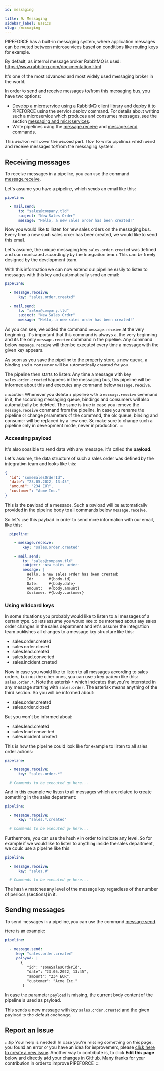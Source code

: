 ```yaml
---
id: messaging

title: 9. Messaging
sidebar_label: Basics
slug: /messaging
---
```


PIPEFORCE has a built-in messaging system, where application messages can be routed between microservices based on conditions like routing
keys for example.

By default, as internal message broker RabbitMQ is used: https://www.rabbitmq.com/documentation.html

It's one of the most advanced and most widely used messaging broker in the world.

In order to send and receive messages to/from this messaging bus, you have two options:

- Develop a microservice using a RabbitMQ client library and deploy it to PIPEFORCE using the [service.deploy](../api/commands#servicedeploy-v1) command.
  For details about writing such a microservice which produces and consumes messages, see the
  section [messaging and microservices](microservices/messaging).
- Write pipelines using the [message.receive](../api/commands#messagereceive-v1)
  and [message.send](../api/commands#messagesend-v1) commands.

This section will cover the second part: How to write pipelines which send and receive messages to/from the messaging
system.

## Receiving messages

To receive messages in a pipeline, you can use the command [message.receive](../api/commands#messagereceive-v1).

Let's assume you have a pipeline, which sends an email like this:

```yaml
pipeline:

  - mail.send:
      to: "sales@company.tld"
      subject: "New Sales Order"
      message: "Hello, a new sales order has been created!"
```

Now you would like to listen for new sales orders on the messaging bus. Every time a new such sales order has been
created, we would like to send this email.

Let's assume, the unique messaging key `sales.order.created` was defined and communicated accordingly by the integration
team. This can be freely designed by the development team.

With this information we can now extend our pipeline easily to listen to messages with this key and automatically send
an email:

```yaml
pipeline:

  - message.receive:
      key: "sales.order.created"

  - mail.send:
      to: "sales@company.tld"
      subject: "New Sales Order"
      message: "Hello, a new sales order has been created!"
```

As you can see, we added the command `message.receive` at the very beginning. It's important that this command is always
at the very beginning and its the only `message.receive` command in the pipeline. Any command below `message.receive`
will then be executed every time a message with the given key appears.

As soon as you save the pipeline to the property store, a new queue, a binding and a consumer will be automatically
created for you.

The pipeline then starts to listen: Any time a message with key `sales.order.created` happens in the messaging bus, this
pipeline will be informed about this and executes any command below `message.receive`.

:::caution
Whenever you delete a pipeline with a `message.receive` command in it, the according messaging queue, bindings and
consumers will also automatically be deleted. The same is true in case you remove the `message.receive` command
from the pipeline. In case you rename the pipeline or change parameters of the command, the old queue, binding and
consumer will be replaced by a new one. So make sure to change such a pipeline only in development mode, never in production.
:::

### Accessing payload

It's also possible to send data with any message, it's called the **payload**.

Let's assume, the data structure of such a sales order was defined by the integration team and looks like this:

```json
{
  "id": "someSalesOrderId",
  "date": "23.05.2022, 13:45",
  "amount": "234 EUR",
  "customer": "Acme Inc."
}
```

This is the payload of a message. Such a payload will be automatically provided in the pipeline body to all commands
below `message.receive`.

So let's use this payload in order to send more information with our email, like this:

```yaml
  pipeline:

    - message.receive:
        key: "sales.order.created"

    - mail.send:
        to: "sales@company.tld"
        subject: "New Sales Order"
        message: |
          Hello, a new sales order has been created:
          Id:       #{body.id}
          Date:     #{body.date}
          Amount:   #{body.amount}
          Customer: #{body.customer}
```

### Using wildcard keys

In some situations you probably would like to listen to all messages of a certain type. So lets assume you would like to
be informed about any sales order changes in the sales department and let's assume the integration team publishes all
changes to a message key structure like this:

- sales.order.created
- sales.order.closed
- sales.lead.created
- sales.lead.converted
- sales.incident.created

Now in case you would like to listen to all messages according to sales orders, but not the other ones, you can use a
key pattern like this: `sales.order.*`. Note the asterisk `*` which indicates that you're interested in any message
starting with `sales.order`. The asterisk means anything of the third section. So you will be informed about:

- sales.order.created
- sales.order.closed

But you won't be informed about:

- sales.lead.created
- sales.lead.converted
- sales.incident.created

This is how the pipeline could look like for example to listen to all sales order actions:

```yaml
pipeline:

  - message.receive:
      key: "sales.order.*"

  # Commands to be executed go here...
```

And in this example we listen to all messages which are related to create something in the sales department:

```yaml
pipeline:

  - message.receive:
      key: "sales.*.created"

  # Commands to be executed go here...
```

Furthermore, you can use the hash `#` in order to indicate any level. So for example if we would like to listen to anything
inside the sales department, we could use a pipeline like this:

```yaml
pipeline:

  - message.receive:
      key: "sales.#"

  # Commands to be executed go here...
```

The hash `#` matches any level of the message key regardless of the number of periods (sections) in it.

## Sending messages

To send messages in a pipeline, you can use the command [message.send](../api/commands#messagesend-v1).

Here is an example:

```yaml
pipeline:

  - message.send: 
     key: "sales.order.created"
     paloyad: |
       {
          "id": "someSalesOrderId",
          "date": "23.05.2022, 13:45",
          "amount": "234 EUR",
          "customer": "Acme Inc."
        }
```

In case the parameter `payload` is missing, the current body content of the pipeline is used as payload.

This sends a new message with key `sales.order.created` and the given payload to the default exchange.

## Report an Issue
:::tip Your help is needed!
In case you're missing something on this page, you found an error or you have an idea for improvement, please [click here to create a new issue](https://github.com/pipeforce/pipeforce.github.io/issues/new). Another way to contribute is, to click **Edit this page** below and directly add your changes in GitHub. Many thanks for your contribution in order to improve PIPEFORCE!
:::